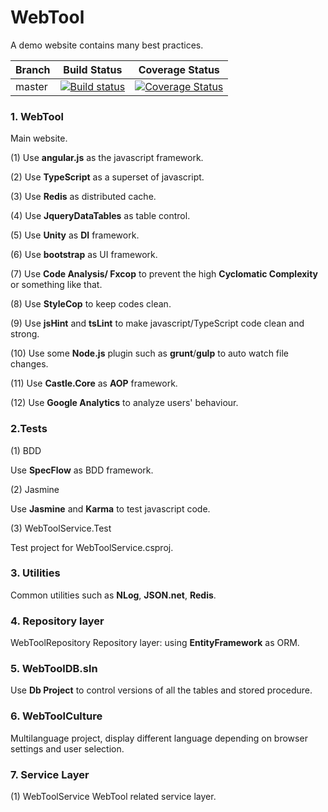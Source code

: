 WebTool
=======

A demo website contains many best practices.

Branch  | Build Status | Coverage Status|
-------- | :------------: | :------------: |
master | [![Build status](https://ci.appveyor.com/api/projects/status/8mk3pyahcejbfduv/branch/master?svg=true)](https://ci.appveyor.com/project/gqy117/webtool/branch/master) | [![Coverage Status](https://coveralls.io/repos/github/gqy117/WebTool/badge.svg?branch=master&1)](https://coveralls.io/github/gqy117/WebTool?branch=master) |

### 1. WebTool
Main website.

(1) Use **angular.js** as the javascript framework.

(2) Use **TypeScript** as a superset of javascript.

(3) Use **Redis** as distributed cache.

(4) Use **JqueryDataTables** as table control.

(5) Use **Unity** as **DI** framework.

(6) Use **bootstrap** as UI framework.

(7) Use **Code Analysis/ Fxcop** to prevent the high **Cyclomatic Complexity** or something like that.

(8) Use **StyleCop** to keep codes clean.

(9) Use **jsHint** and **tsLint** to make javascript/TypeScript code clean and strong.

(10) Use some **Node.js** plugin such as **grunt**/**gulp** to auto watch file changes.

(11) Use **Castle.Core** as **AOP** framework.

(12) Use **Google Analytics** to analyze users' behaviour.

### 2.Tests
(1) BDD

Use **SpecFlow** as BDD framework.

(2) Jasmine

Use **Jasmine** and **Karma** to test javascript code.

(3) WebToolService.Test

Test project for WebToolService.csproj.

### 3. Utilities
Common utilities such as **NLog**, **JSON.net**, **Redis**.

### 4. Repository layer
WebToolRepository
Repository layer: using **EntityFramework** as ORM.

### 5. WebToolDB.sln
Use **Db Project** to control versions of all the tables and stored procedure.

### 6. WebToolCulture
Multilanguage project, display different language depending on browser settings and user selection.

### 7. Service Layer
(1) WebToolService
WebTool related service layer.

